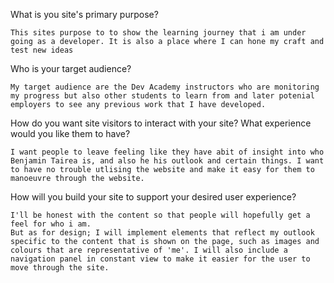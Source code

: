 What is you site's primary purpose?

    This sites purpose to to show the learning journey that i am under going as a developer. It is also a place where I can hone my craft and test new ideas

Who is your target audience?

    My target audience are the Dev Academy instructors who are monitoring my progress but also other students to learn from and later potenial employers to see any previous work that I have developed.

How do you want site visitors to interact with your site? What experience would you like them to have?

    I want people to leave feeling like they have abit of insight into who Benjamin Tairea is, and also he his outlook and certain things. I want to have no trouble utlising the website and make it easy for them to manoeuvre through the website.

How will you build your site to support your desired user experience?

    I'll be honest with the content so that people will hopefully get a feel for who i am. 
    But as for design; I will implement elements that reflect my outlook specific to the content that is shown on the page, such as images and colours that are representative of 'me'. I will also include a navigation panel in constant view to make it easier for the user to move through the site.
